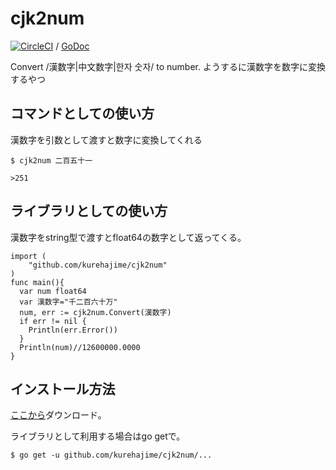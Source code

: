 # cjk2num

[![CircleCI](https://circleci.com/gh/kurehajime/cjk2num.svg?style=svg)](https://circleci.com/gh/kurehajime/cjk2num) / [GoDoc](https://godoc.org/github.com/kurehajime/cjk2num)

Convert /漢数字|中文数字|한자 숫자/  to number.
ようするに漢数字を数字に変換するやつ



## コマンドとしての使い方

漢数字を引数として渡すと数字に変換してくれる


```
$ cjk2num 二百五十一

>251
```

## ライブラリとしての使い方

漢数字をstring型で渡すとfloat64の数字として返ってくる。

```
import (
	"github.com/kurehajime/cjk2num"
)
func main(){
  var num float64
  var 漢数字="千二百六十万"
  num, err := cjk2num.Convert(漢数字)
  if err != nil {
    Println(err.Error())
  }
  Println(num)//12600000.0000
}
```

## インストール方法

[ここから](https://github.com/kurehajime/cjk2num/releases)ダウンロード。

ライブラリとして利用する場合はgo getで。

```
$ go get -u github.com/kurehajime/cjk2num/...
```
